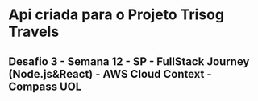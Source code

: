 # Api criada para o Projeto Trisog Travels

## Desafio 3 - Semana 12 - SP - FullStack Journey (Node.js&React) - AWS Cloud Context - Compass UOL